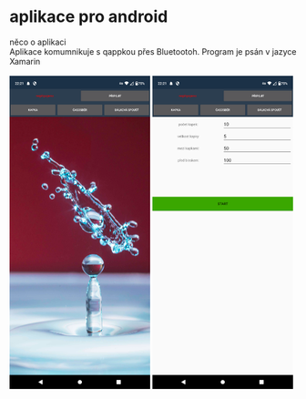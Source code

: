 # aplikace pro android
něco o aplikaci <br/>
Aplikace komumnikuje s qappkou přes Bluetootoh. Program je psán v jazyce Xamarin<br/><br/>
<img src = "https://github.com/kocevjak/qappka/blob/2c0354e144af9ca6c098b01d9689e948f5059251/android/foto/start.png" width = "49%">      <img src = "https://github.com/kocevjak/qappka/blob/3394bd46ec2aa4f739163532db612298c08a23bf/android/foto/drop.png" width = "49%"><br/>
